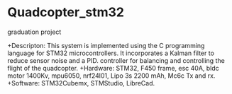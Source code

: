 # Quadcopter_stm32
graduation project

   +Descripton: This system is implemented using the C programming language for STM32 microcontrollers. It incorporates a Kalman filter to reduce sensor noise and a PID. controller for balancing and controlling the flight of the quadcopter.
   +Hardware: STM32, F450 frame, esc 40A, bldc motor 1400Kv, mpu6050, nrf24l01, Lipo 3s 2200 mAh, Mc6c Tx and rx.
   +Software: STM32Cubemx, STMStudio, LibreCad. 
